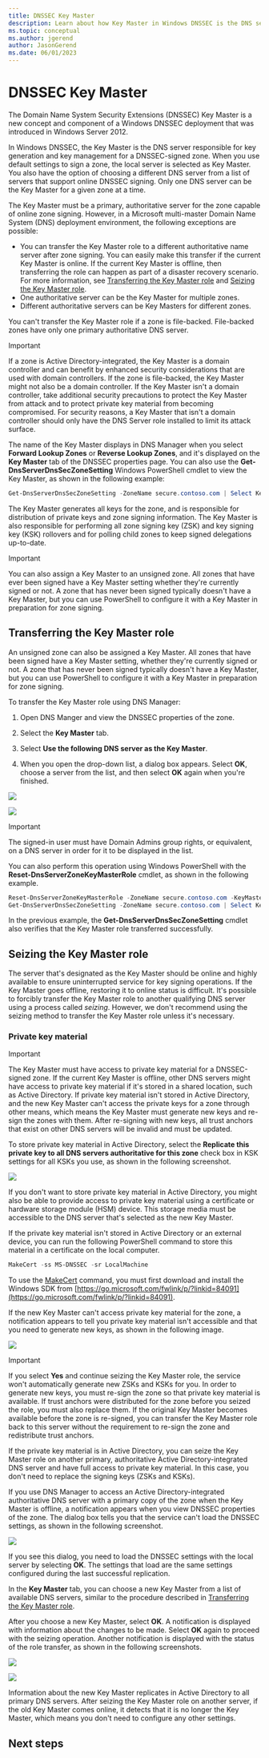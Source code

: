 ```yaml
---
title: DNSSEC Key Master
description: Learn about how Key Master in Windows DNSSEC is the DNS server responsible for key generation and key management for any DNSSEC-signed zone.
ms.topic: conceptual
ms.author: jgerend
author: JasonGerend
ms.date: 06/01/2023
---
```


# DNSSEC Key Master

The Domain Name System Security Extensions (DNSSEC) Key Master is a new concept and component of a Windows DNSSEC deployment that was introduced in Windows Server 2012.

In Windows DNSSEC, the Key Master is the DNS server responsible for key generation and key management for a DNSSEC-signed zone. When you use default settings to sign a zone, the local server is selected as Key Master. You also have the option of choosing a different DNS server from a list of servers that support online DNSSEC signing. Only one DNS server can be the Key Master for a given zone at a time.

The Key Master must be a primary, authoritative server for the zone capable of online zone signing. However, in a Microsoft multi-master Domain Name System (DNS) deployment environment, the following exceptions are possible:

- You can transfer the Key Master role to a different authoritative name server after zone signing. You can easily make this transfer if the current Key Master is online. If the current Key Master is offline, then transferring the role can happen as part of a disaster recovery scenario. For more information, see [Transferring the Key Master role](#transferring-the-key-master-role) and [Seizing the Key Master role](#seizing-the-key-master-role).
- One authoritative server can be the Key Master for multiple zones.
- Different authoritative servers can be Key Masters for different zones.

You can't transfer the Key Master role if a zone is file-backed. File-backed zones have only one primary authoritative DNS server.

> [!IMPORTANT]
> If a zone is Active Directory-integrated, the Key Master is a domain controller and can benefit by enhanced security considerations that are used with domain controllers. If the zone is file-backed, the Key Master might not also be a domain controller. If the Key Master isn't a domain controller, take additional security precautions to protect the Key Master from attack and to protect private key material from becoming compromised. For security reasons, a Key Master that isn't a domain controller should only have the DNS Server role installed to limit its attack surface.

The name of the Key Master displays in DNS Manager when you select **Forward Lookup Zones** or **Reverse Lookup Zones**, and it's displayed on the **Key Master** tab of the DNSSEC properties page. You can also use the **Get-DnsServerDnsSecZoneSetting** Windows PowerShell cmdlet to view the Key Master, as shown in the following example:

```powershell
Get-DnsServerDnsSecZoneSetting -ZoneName secure.contoso.com | Select KeyMasterServer
```

The Key Master generates all keys for the zone, and is responsible for distribution of private keys and zone signing information. The Key Master is also responsible for performing all zone signing key (ZSK) and key signing key (KSK) rollovers and for polling child zones to keep signed delegations up-to-date.

> [!IMPORTANT]
> You can also assign a Key Master to an unsigned zone. All zones that have ever been signed have a Key Master setting whether they're currently signed or not. A zone that has never been signed typically doesn't have a Key Master, but you can use PowerShell to configure it with a Key Master in preparation for zone signing.

## Transferring the Key Master role

An unsigned zone can also be assigned a Key Master. All zones that have been signed have a Key Master setting, whether they're currently signed or not. A zone that has never been signed typically doesn't have a Key Master, but you can use PowerShell to configure it with a Key Master in preparation for zone signing.

To transfer the Key Master role using DNS Manager:

1. Open DNS Manger and view the DNSSEC properties of the zone.

1. Select the **Key Master** tab.

1. Select **Use the following DNS server as the Key Master**.

1. When you open the drop-down list, a dialog box appears. Select **OK**, choose a server from the list, and then select **OK** again when you're finished.

<!--These images need to be saved to a media folder in this repo and follow the image formatting guidelines in the contributor guide. They also must have alt text.-->

![](RackMultipart20230503-1-ivry2q_html_a2e44bbb5acf0683.png)

![](RackMultipart20230503-1-ivry2q_html_5978b18cedefcd2f.png)

> [!IMPORTANT]
> The signed-in user must have Domain Admins group rights, or equivalent, on a DNS server in order for it to be displayed in the list.

You can also perform this operation using Windows PowerShell with the **Reset-DnsServerZoneKeyMasterRole** cmdlet, as shown in the following example.

```powershell
Reset-DnsServerZoneKeyMasterRole -ZoneName secure.contoso.com -KeyMasterServer dc2.contoso.com -force
Get-DnsServerDnsSecZoneSetting -ZoneName secure.contoso.com | Select KeyMasterServer
```

In the previous example, the **Get-DnsServerDnsSecZoneSetting** cmdlet also verifies that the Key Master role transferred successfully.

## Seizing the Key Master role

The server that's designated as the Key Master should be online and highly available to ensure uninterrupted service for key signing operations. If the Key Master goes offline, restoring it to online status is difficult. It's possible to forcibly transfer the Key Master role to another qualifying DNS server using a process called *seizing*. However, we don't recommend using the seizing method to transfer the Key Master role unless it's necessary.

### Private key material

> [!IMPORTANT]
> The Key Master must have access to private key material for a DNSSEC-signed zone. If the current Key Master is offline, other DNS servers might have access to private key material if it's stored in a shared location, such as Active Directory. If private key material isn't stored in Active Directory, and the new Key Master can't access the private keys for a zone through other means, which means the Key Master must generate new keys and re-sign the zones with them. After re-signing with new keys, all trust anchors that exist on other DNS servers will be invalid and must be updated.

To store private key material in Active Directory, select the **Replicate this private key to all DNS servers authoritative for this zone** check box in KSK settings for all KSKs you use, as shown in the following screenshot.

<!--Images must be saved to a media folder in this repo and follow the image formatting guidelines in the contributor guide. They also must have alt text.-->

![](RackMultipart20230503-1-ivry2q_html_d967ceef7a4ec266.png) 

If you don't want to store private key material in Active Directory, you might also be able to provide access to private key material using a certificate or hardware storage module (HSM) device. This storage media must be accessible to the DNS server that's selected as the new Key Master.

If the private key material isn't stored in Active Directory or an external device, you can run the following PowerShell command to store this material in a certificate on the local computer.

```powershell
MakeCert -ss MS-DNSSEC -sr LocalMachine
```

To use the [MakeCert](https://msdn.microsoft.com/library/windows/desktop/aa386968.aspx) command, you must first download and install the Windows SDK from [https://go.microsoft.com/fwlink/p/?linkid=84091](https://go.microsoft.com/fwlink/p/?linkid=84091).

If the new Key Master can't access private key material for the zone, a notification appears to tell you private key material isn't accessible and that you need to generate new keys, as shown in the following image.

<!--Images must be saved to a media folder in this repo and follow the image formatting guidelines in the contributor guide. They also must have alt text.-->

![](RackMultipart20230503-1-ivry2q_html_d092dac40daf0fb7.png)

> [!IMPORTANT]
> If you select **Yes** and continue seizing the Key Master role, the service won't automatically generate new ZSKs and KSKs for you. In order to generate new keys, you must re-sign the zone so that private key material is available. If trust anchors were distributed for the zone before you seized the role, you must also replace them. If the original Key Master becomes available before the zone is re-signed, you can transfer the Key Master role back to this server without the requirement to re-sign the zone and redistribute trust anchors.

If the private key material is in Active Directory, you can seize the Key Master role on another primary, authoritative Active Directory-integrated DNS server and have full access to private key material. In this case, you don't need to replace the signing keys (ZSKs and KSKs).

If you use DNS Manager to access an Active Directory-integrated authoritative DNS server with a primary copy of the zone when the Key Master is offline, a notification appears when you view DNSSEC properties of the zone. The dialog box tells you that the service can't load the DNSSEC settings, as shown in the following screenshot.

<!--Images must be saved to a media folder in this repo and follow the image formatting guidelines in the contributor guide. They also must have alt text.-->

![](RackMultipart20230503-1-ivry2q_html_3ce7c487e3eb9ba1.png)

If you see this dialog, you need to load the DNSSEC settings with the local server by selecting **OK**. The settings that load are the same settings configured during the last successful replication.

In the **Key Master** tab, you can choose a new Key Master from a list of available DNS servers, similar to the procedure described in [Transferring the Key Master role](#transferring-the-key-master-role).

After you choose a new Key Master, select **OK**. A notification is displayed with information about the changes to be made. Select **OK** again to proceed with the seizing operation. Another notification is displayed with the status of the role transfer, as shown in the following screenshots.

<!--Images must be saved to a media folder in this repo and follow the image formatting guidelines in the contributor guide. They also must have alt text.-->

![](RackMultipart20230503-1-ivry2q_html_f1825d7cc6d3626d.png)

![](RackMultipart20230503-1-ivry2q_html_3cf61127949b5a69.png)

Information about the new Key Master replicates in Active Directory to all primary DNS servers. After seizing the Key Master role on another server, if the old Key Master comes online, it detects that it is no longer the Key Master, which means you don't need to configure any other settings.

## Next steps

<!--Did you forget to put something here?--->

